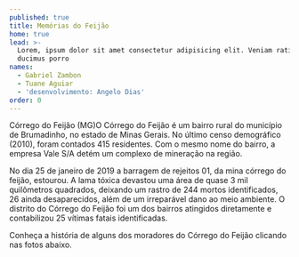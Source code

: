 ```yaml
---
published: true
title: Memórias do Feijão
home: true
lead: >-
  Lorem, ipsum dolor sit amet consectetur adipisicing elit. Veniam ratione
  ducimus porro
names:
  - Gabriel Zambon
  - Tuane Aguiar
  - 'desenvolvimento: Angelo Dias'
order: 0
---
```

<span class="location">Córrego do Feijão (MG)</span>O Córrego do Feijão é um bairro rural do município de Brumadinho, no estado de Minas Gerais. No último censo demográfico (2010), foram contados 415 residentes. Com o mesmo nome do bairro, a empresa Vale S/A detém um complexo de mineração na região.

<div class="video" data-size="small" title="Título descritivo do vídeo para acessibilidade" data-video="Z_-epdpKjrk"></div>

No dia 25 de janeiro de 2019 a barragem de rejeitos 01, da mina córrego do feijão, estourou. A lama tóxica devastou uma área de quase 3 mil quilômetros quadrados, deixando um rastro de 244 mortos identificados, 26 ainda desaparecidos, além de um irreparável dano ao meio ambiente. O distrito do Córrego do Feijão foi um dos bairros atingidos diretamente e contabilizou 25 vítimas fatais identificadas.

Conheça a história de alguns dos moradores do Córrego do Feijão clicando nas fotos abaixo.

<div class="mosaic"></div>
